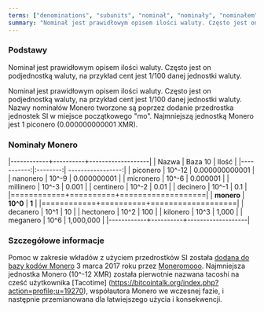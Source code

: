 ```yaml
---
terms: ["denominations", "subunits", "nominał", "nominały", "nominałem", "nominałom", "nominałowi", "podjednostki", "podjednostkom", "podjednostka", "podjednostce", "podjednostką", "tacoshi", "piconero", "nanonero", "micronero", "millinero", "centinero", "decinero","decanero","hectonero","kilonero","meganero","giganero"]
summary: "Nominał jest prawidłowym opisem ilości waluty. Często jest on podjednostką waluty, na przykład cent jest 1/100 danej jednostki waluty."
---
```


### Podstawy

Nominał jest prawidłowym opisem ilości waluty. Często jest on podjednostką waluty, na przykład cent jest 1/100 danej jednostki waluty.

Nominał jest prawidłowym opisem ilości waluty. Często jest on podjednostką waluty, na przykład cent jest 1/100 danej jednostki waluty. Nazwy nominałów Monero tworzone są poprzez dodanie przedrostka jednostek SI w miejsce początkowego "mo". Najmniejszą jednostką Monero jest 1 piconero (0.000000000001 XMR).

### Nominały Monero

|------------+----------+-------------------|
| Nazwa      | Baza 10  | Ilość             |
|-----------:|:--------:| -----------------:|
| piconero   | 10^-12   | 0.000000000001    |
| nanonero   | 10^-9    | 0.000000001       |
| micronero  | 10^-6    | 0.000001          |
| millinero  | 10^-3    | 0.001             |
| centinero  | 10^-2    | 0.01              |
| decinero   | 10^-1    | 0.1               |
|============+==========+===================|
| **monero** | **10^0** | **1**             |
|============+==========+===================|
| decanero   | 10^1     | 10                |
| hectonero  | 10^2     | 100               |
| kilonero   | 10^3     | 1,000             |
| meganero   | 10^6     | 1,000,000         |
|------------+----------+-------------------|

### Szczegółowe informacje

Pomoc w zakresie wkładów z użyciem przedrostków SI została [dodana do bazy kodów Monero](https://github.com/monero-project/monero/pull/1826) 3 marca 2017 roku przez [Moneromooo](https://github.com/moneromooo-monero). Najmniejsza jednostka Monero (10^-12 XMR) została pierwotnie nazwana tacoshi na cześć użytkownika [Tacotime] (https://bitcointalk.org/index.php?action=profile;u=19270), współautora Monero we wczesnej fazie, i następnie przemianowana dla łatwiejszego użycia i konsekwencji.
